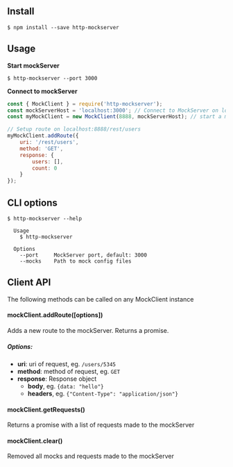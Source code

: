 ## Install
```
$ npm install --save http-mockserver
```

## Usage

**Start mockServer**
```
$ http-mockserver --port 3000
```

**Connect to mockServer**
```js
const { MockClient } = require('http-mockserver');
const mockServerHost = 'localhost:3000'; // Connect to MockServer on localhost:3000
const myMockClient = new MockClient(8888, mockServerHost); // start a mockServer instance on port 8888

// Setup route on localhost:8888/rest/users
myMockClient.addRoute({
	uri: '/rest/users',
	method: 'GET',
	response: {
		users: [],
		count: 0
	}
});
```

## CLI options
```
$ http-mockserver --help

  Usage
    $ http-mockserver

  Options
    --port     MockServer port, default: 3000
    --mocks    Path to mock config files
```

## Client API
The following methods can be called on any MockClient instance

#### mockClient.addRoute([options])
Adds a new route to the mockServer. Returns a promise.

##### Options:
* **uri**: uri of request, eg. `/users/5345`
* **method**: method of request, eg. `GET`
* **response**: Response object
	* **body**, eg. `{data: "hello"}`
	* **headers**, eg. `{"Content-Type": "application/json"}`

#### mockClient.getRequests()

Returns a promise with a list of requests made to the mockServer

#### mockClient.clear()

Removed all mocks and requests made to the mockServer
